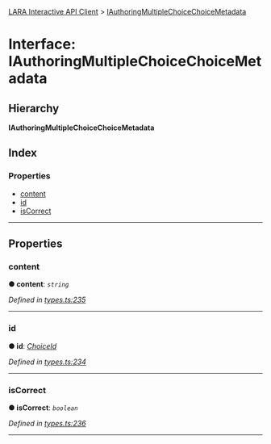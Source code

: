 [LARA Interactive API Client](../README.md) > [IAuthoringMultipleChoiceChoiceMetadata](../interfaces/iauthoringmultiplechoicechoicemetadata.md)

# Interface: IAuthoringMultipleChoiceChoiceMetadata

## Hierarchy

**IAuthoringMultipleChoiceChoiceMetadata**

## Index

### Properties

* [content](iauthoringmultiplechoicechoicemetadata.md#content)
* [id](iauthoringmultiplechoicechoicemetadata.md#id)
* [isCorrect](iauthoringmultiplechoicechoicemetadata.md#iscorrect)

---

## Properties

<a id="content"></a>

###  content

**● content**: *`string`*

*Defined in [types.ts:235](../../../lara-typescript/src/interactive-api-client/types.ts#L235)*

___
<a id="id"></a>

###  id

**● id**: *[ChoiceId](../#choiceid)*

*Defined in [types.ts:234](../../../lara-typescript/src/interactive-api-client/types.ts#L234)*

___
<a id="iscorrect"></a>

###  isCorrect

**● isCorrect**: *`boolean`*

*Defined in [types.ts:236](../../../lara-typescript/src/interactive-api-client/types.ts#L236)*

___

